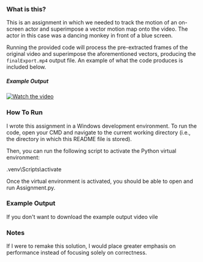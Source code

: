 ### What is this?
This is an assignment in which we needed to track the motion of an on-screen actor and superimpose a vector motion map onto the video. The actor in this case was a dancing monkey in front of a blue screen.

Running the provided code will process the pre-extracted frames of the original video and superimpose the aforementioned vectors, producing the `finalExport.mp4` output file. An example of what the code produces is included below.

##### Example Output
[![Watch the video](https://img.youtube.com/vi/MFTAhlnkLhc/0.jpg)](https://www.youtube.com/watch?v=MFTAhlnkLhc)

### How To Run
I wrote this assignment in a Windows development environment. To run the code, open your CMD and navigate to the current working directory (i.e., the directory in which this README file is stored).

Then, you can run the following script to activate the Python virtual environment:

.venv\Scripts\activate

Once the virtual environment is activated, you should be able to open and run Assignment.py.

### Example Output
If you don't want to download the example output video vile

### Notes
If I were to remake this solution, I would place greater emphasis on performance instead of focusing solely on correctness.



